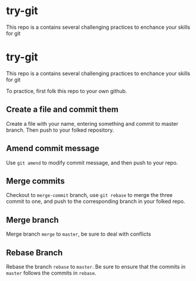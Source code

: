 # try-git

This repo is a contains several challenging practices to enchance your skills for git

# try-git

This repo is a contains several challenging practices to enchance your skills for git

To practice, first folk this repo to your own github.

## Create a file and commit them
Create a file with your name, entering something and commit to master branch.
Then push to your folked repository.

## Amend commit message
Use ```git amend``` to modify commit message, and then push to your repo.

## Merge commits
Checkout to ```merge-commit``` branch, use ```git rebase``` to merge the three commit to one,
and push to the corresponding branch in your folked repo.

## Merge branch
Merge branch ```merge``` to ```master```, be sure to deal with conflicts

## Rebase Branch
Rebase the branch ```rebase``` to ```master```. Be sure to ensure that the commits in
```master``` follows the commits in ```rebase```.